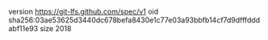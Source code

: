 version https://git-lfs.github.com/spec/v1
oid sha256:03ae53625d3440dc678befa8430e1c77e03a93bbfb14cf7d9dfffdddabf11e93
size 2018
